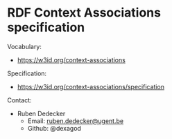 RDF Context Associations specification
===

Vocabulary:
 * https://w3id.org/context-associations

Specification:
 * https://w3id.org/context-associations/specification

Contact:
 * Ruben Dedecker 
   * Email: ruben.dedecker@ugent.be
   * Github: @dexagod
